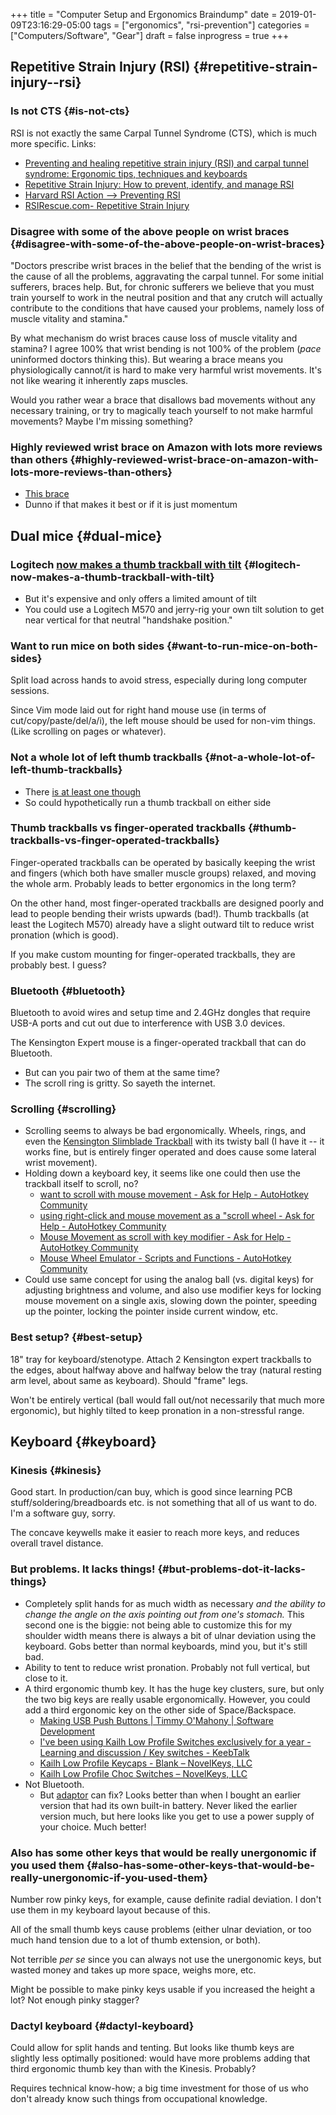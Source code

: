 +++
title = "Computer Setup and Ergonomics Braindump"
date = 2019-01-09T23:16:29-05:00
tags = ["ergonomics", "rsi-prevention"]
categories = ["Computers/Software", "Gear"]
draft = false
inprogress = true
+++

## Repetitive Strain Injury (RSI) {#repetitive-strain-injury--rsi}


### Is not CTS {#is-not-cts}

RSI is not exactly the same Carpal Tunnel Syndrome (CTS), which is much more specific. Links:

-   [Preventing and healing repetitive strain injury (RSI) and carpal tunnel syndrome: Ergonomic tips, techniques and keyboards](http://matt.might.net/articles/preventing-and-managing-rsi/)
-   [Repetitive Strain Injury: How to prevent, identify, and manage RSI](http://web.eecs.umich.edu/~cscott/rsi.html)
-   [Harvard RSI Action --> Preventing RSI](http://www.rsi.deas.harvard.edu/preventing.html)
-   [RSIRescue.com- Repetitive Strain Injury](http://s91524683.onlinehome.us/rsi/)


### Disagree with some of the above people on wrist braces {#disagree-with-some-of-the-above-people-on-wrist-braces}

"Doctors prescribe wrist braces in the belief that the bending of the wrist is the cause of all the problems, aggravating the carpal tunnel. For some initial sufferers, braces help. But, for chronic sufferers we believe that you must train yourself to work in the neutral position and that any crutch will actually contribute to the conditions that have caused your problems, namely loss of muscle vitality and stamina."

By what mechanism do wrist braces cause loss of muscle vitality and stamina? I agree 100% that wrist bending is not 100% of the problem (_pace_ uninformed doctors thinking this). But wearing a brace means you physiologically cannot/it is hard to make very harmful wrist movements. It's not like wearing it inherently zaps muscles.

Would you rather wear a brace that disallows bad movements without any necessary training, or try to magically teach yourself to not make harmful movements? Maybe I'm missing something?


### Highly reviewed wrist brace on Amazon with lots more reviews than others {#highly-reviewed-wrist-brace-on-amazon-with-lots-more-reviews-than-others}

-   [This brace](https://www.amazon.com/Mueller-Fitted-Wrist-Brace-Medium/dp/B002NLGNW8/)
-   Dunno if that makes it best or if it is just momentum


## Dual mice {#dual-mice}


### Logitech [now makes a thumb trackball with tilt](https://www.amazon.com/Logitech-Advanced-Wireless-Trackball-Windows/dp/B0753P1GTS/) {#logitech-now-makes-a-thumb-trackball-with-tilt}

-   But it's expensive and only offers a limited amount of tilt
-   You could use a Logitech M570 and jerry-rig your own tilt solution to get near vertical for that neutral "handshake position."


### Want to run mice on both sides {#want-to-run-mice-on-both-sides}

Split load across hands to avoid stress, especially during long computer sessions.

Since Vim mode laid out for right hand mouse use (in terms of cut/copy/paste/del/a/i), the left mouse should be used for non-vim things. (Like scrolling on pages or whatever).


### Not a whole lot of left thumb trackballs {#not-a-whole-lot-of-left-thumb-trackballs}

-   There [is at least one though](https://www.amazon.com/M-XT4DRBK-Wireless-Trackball-Left-Handed-buttons/dp/B016QCPRBM/)
-   So could hypothetically run a thumb trackball on either side


### Thumb trackballs vs finger-operated trackballs {#thumb-trackballs-vs-finger-operated-trackballs}

Finger-operated trackballs can be operated by basically keeping the wrist and fingers (which both have smaller muscle groups) relaxed, and moving the whole arm. Probably leads to better ergonomics in the long term?

On the other hand, most finger-operated trackballs are designed poorly and lead to people bending their wrists upwards (bad!). Thumb trackballs (at least the Logitech M570) already have a slight outward tilt to reduce wrist pronation (which is good).

If you make custom mounting for finger-operated trackballs, they are probably best. I guess?


### Bluetooth {#bluetooth}

Bluetooth to avoid wires and setup time and 2.4GHz dongles that require USB-A ports and cut out due to interference with USB 3.0 devices.

The Kensington Expert mouse is a finger-operated trackball that can do Bluetooth.

-   But can you pair two of them at the same time?
-   The scroll ring is gritty. So sayeth the internet.


### Scrolling {#scrolling}

-   Scrolling seems to always be bad ergonomically. Wheels, rings, and even the [Kensington Slimblade Trackball](https://www.amazon.com/gp/product/B001MTE32Y/) with its twisty ball (I have it -- it works fine, but is entirely finger operated and does cause some lateral wrist movement).
-   Holding down a keyboard key, it seems like one could then use the trackball itself to scroll, no?
    -   [want to scroll with mouse movement - Ask for Help - AutoHotkey Community](https://autohotkey.com/board/topic/47312-want-to-scroll-with-mouse-movement/)
    -   [using right-click and mouse movement as a "scroll wheel - Ask for Help - AutoHotkey Community](https://autohotkey.com/board/topic/42020-using-right-click-and-mouse-movement-as-a-scroll-wheel/)
    -   [Mouse Movement as scroll with key modifier - Ask for Help - AutoHotkey Community](https://autohotkey.com/board/topic/89590-mouse-movement-as-scroll-with-key-modifier/)
    -   [Mouse Wheel Emulator - Scripts and Functions - AutoHotkey Community](https://autohotkey.com/board/topic/46203-mouse-wheel-emulator/?hl=mousewheel)
-   Could use same concept for using the analog ball (vs. digital keys) for adjusting brightness and volume, and also use modifier keys for locking mouse movement on a single axis, slowing down the pointer, speeding up the pointer, locking the pointer inside current window, etc.


### Best setup? {#best-setup}

18" tray for keyboard/stenotype. Attach 2 Kensington expert trackballs to the edges, about halfway above and halfway below the tray (natural resting arm level, about same as keyboard). Should "frame" legs.

Won't be entirely vertical (ball would fall out/not necessarily that much more ergonomic), but highly tilted to keep pronation in a non-stressful range.


## Keyboard {#keyboard}


### Kinesis {#kinesis}

Good start. In production/can buy, which is good since learning PCB stuff/soldering/breadboards etc. is not something that all of us want to do. I'm a software guy, sorry.

The concave keywells make it easier to reach more keys, and reduces overall travel distance.


### But problems. It lacks things! {#but-problems-dot-it-lacks-things}

-   Completely split hands for as much width as necessary _and the ability to change the angle on the axis pointing out from one's stomach._ This second one is the biggie: not being able to customize this for my shoulder width means there is always a bit of ulnar deviation using the keyboard. Gobs better than normal keyboards, mind you, but it's still bad.
-   Ability to tent to reduce wrist pronation. Probably not full vertical, but close to it.
-   A third ergonomic thumb key. It has the huge key clusters, sure, but only the two big keys are really usable ergonomically. However, you could add a third ergonomic key on the other side of Space/Backspace.
    -   [Making USB Push Buttons | Timmy O'Mahony | Software Development](https://timmyomahony.com/blog/making-usb-push-buttons/)
    -   [I've been using Kailh Low Profile Switches exclusively for a year - Learning and discussion / Key switches - KeebTalk](https://www.keebtalk.com/t/ive-been-using-kailh-low-profile-switches-exclusively-for-a-year/1169)
    -   [Kailh Low Profile Keycaps - Blank – NovelKeys, LLC](https://novelkeys.xyz/products/kailh-low-profile-keycaps-blank?variant=3747977101352)
    -   [Kailh Low Profile Choc Switches – NovelKeys, LLC](https://novelkeys.xyz/products/kailh-low-profile-switches)
-   Not Bluetooth.
    -   But [adaptor](http://handheldsci.com/kb) can fix? Looks better than when I bought an earlier version that had its own built-in battery. Never liked the earlier version much, but here looks like you get to use a power supply of your choice. Much better!


### Also has some other keys that would be really unergonomic if you used them {#also-has-some-other-keys-that-would-be-really-unergonomic-if-you-used-them}

Number row pinky keys, for example, cause definite radial deviation. I don't use them in my keyboard layout because of this.

All of the small thumb keys cause problems (either ulnar deviation, or too much hand tension due to a lot of thumb extension, or both).

Not terrible _per se_ since you can always not use the unergonomic keys, but wasted money and takes up more space, weighs more, etc.

Might be possible to make pinky keys usable if you increased the height a lot? Not enough pinky stagger?


### Dactyl keyboard {#dactyl-keyboard}

Could allow for split hands and tenting. But looks like thumb keys are slightly less optimally positioned: would have more problems adding that third ergonomic thumb key than with the Kinesis. Probably?

Requires technical know-how; a big time investment for those of us who don't already know such things from occupational knowledge.
